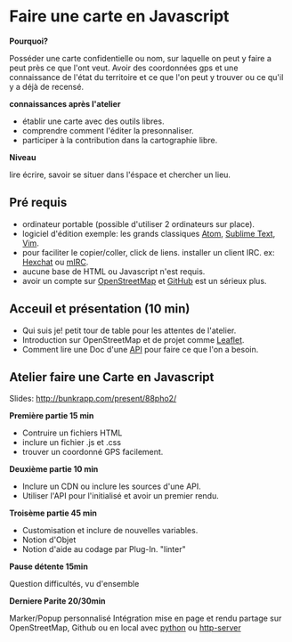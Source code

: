 # Faire une carte en Javascript

**Pourquoi?**

Posséder une carte confidentielle ou nom, sur laquelle on peut y faire a peut près ce que l'ont veut. Avoir des coordonnées gps et une connaissance de l'état du territoire et ce que l'on peut y trouver ou ce qu'il y a déjà de recensé.

**connaissances après l'atelier**
* établir une carte avec des outils libres.
* comprendre comment l'éditer la presonnaliser.
* participer à la contribution dans la cartographie libre.

**Niveau**

lire écrire, savoir se situer dans l'éspace et chercher un lieu.

## Pré requis

* ordinateur portable (possible d'utiliser 2 ordinateurs sur place).
* logiciel d'édition exemple: les grands classiques [Atom](https://atom.io/), [Sublime Text](https://www.sublimetext.com/), [Vim](http://www.vim.org/).
* pour faciliter le copier/coller, click de liens. installer un client IRC. ex: [Hexchat](https://hexchat.github.io/downloads.html) ou [mIRC](http://www.mirc.com/get.html).
* aucune base de HTML ou Javascript n'est requis.
* avoir un compte sur [OpenStreetMap](https://www.openstreetmap.org/) et [GitHub](https://github.com/) est un sérieux plus.

## Acceuil et présentation (10 min)

* Qui suis je! petit tour de table pour les attentes de l'atelier.
* Introduction sur OpenStreetMap et de projet comme [Leaflet](http://leafletjs.com/).
* Comment lire une Doc d'une [API](http://leafletjs.com/reference.html) pour faire ce que l'on a besoin.

## Atelier faire une Carte en Javascript

Slides: http://bunkrapp.com/present/88pho2/

**Première partie 15 min**
* Contruire un fichiers HTML
* inclure un fichier .js et .css
* trouver un coordonné GPS facilement.

**Deuxième partie 10 min**
* Inclure un CDN ou inclure les sources d'une API.
* Utiliser l'API pour l'initialisé et avoir un premier rendu.

**Troisème partie 45 min**
* Customisation et inclure de nouvelles variables.
* Notion d'Objet
* Notion d'aide au codage par Plug-In. "linter"

**Pause détente 15min**

Question difficultés, vu d'ensemble

**Derniere Parite 20/30min**

Marker/Popup personnalisé
Intégration mise en page et rendu
partage sur OpenStreetMap, Github ou en local avec [python](https://docs.python.org/2/library/simplehttpserver.html) ou [http-server](https://github.com/indexzero/http-server)
